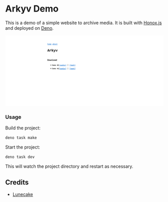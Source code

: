 # Arkyv Demo

This is a demo of a simple website to archive media. It is built with [Honox.js](https://github.com/honojs/honox) and deployed on [Deno](https://deno.com/deploy).

![demo](demo.png)

### Usage

Build the project:

```
deno task make
```

Start the project:

```
deno task dev
```

This will watch the project directory and restart as necessary.

## Credits
- [Lunecake](https://lunecake.com)


